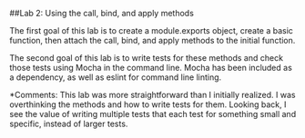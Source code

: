##Lab 2: Using the call, bind, and apply methods

The first goal of this lab is to create a module.exports object, create a basic function, then attach the call, bind, and apply methods to the initial function.

The second goal of this lab is to write tests for these methods and check those tests using Mocha in the command line. Mocha has been included as a dependency, as well as eslint for command line linting.

*Comments: This lab was more straightforward than I initially realized. I was overthinking the methods and how to write tests for them. Looking back, I see the value of writing multiple tests that each test for something small and specific, instead of larger tests.